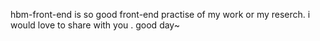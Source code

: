 hbm-front-end is so good front-end practise of my work or my reserch. 
i would love to share with you . 
good day~
